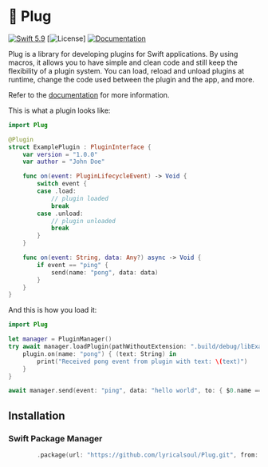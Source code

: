 # 🔌 Plug
[![Swift 5.9](https://img.shields.io/badge/Swift-5.9-orange.svg?style=flat)](https://swift.org)
[![License](https://img.shields.io/github/license/lyricalsoul/Plug.svg?style=flat)]
[![Documentation](https://img.shields.io/badge/Documentation-yes-blue.svg?style=flat)](https://lyricalsoul.github.io/Plug/)

Plug is a library for developing plugins for Swift applications. By using macros, it allows you to have simple and clean code and still keep the flexibility of a plugin system. You can load, reload and unload plugins at runtime, change the code used between the plugin and the app, and more.

Refer to the [documentation](https://lyricalsoul.github.io/Plug/) for more information.

This is what a plugin looks like:
```swift
import Plug

@Plugin
struct ExamplePlugin : PluginInterface {
    var version = "1.0.0"
    var author = "John Doe"

    func on(event: PluginLifecycleEvent) -> Void {
        switch event {
        case .load:
            // plugin loaded
            break
        case .unload:
            // plugin unloaded
            break
        }
    }

    func on(event: String, data: Any?) async -> Void {
        if event == "ping" {
            send(name: "pong", data: data)
        }
    }
}
```

And this is how you load it:
```swift
import Plug

let manager = PluginManager()
try await manager.loadPlugin(pathWithoutExtension: ".build/debug/libExamplePlugin") { plugin in
    plugin.on(name: "pong") { (text: String) in
        print("Received pong event from plugin with text: \(text)")
    }
}

await manager.send(event: "ping", data: "hello world", to: { $0.name == "ExamplePlugin" })
```

## Installation
### Swift Package Manager
```swift
        .package(url: "https://github.com/lyricalsoul/Plug.git", from: "1.0.0")
```
